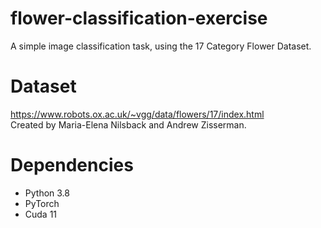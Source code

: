 # flower-classification-exercise
A simple image classification task, using the 17 Category Flower Dataset.

# Dataset
https://www.robots.ox.ac.uk/~vgg/data/flowers/17/index.html  
Created by Maria-Elena Nilsback and Andrew Zisserman.

# Dependencies
- Python 3.8
- PyTorch
- Cuda 11
